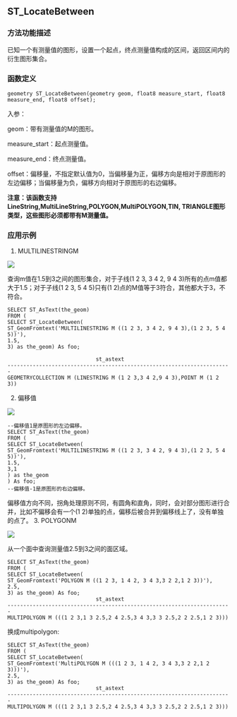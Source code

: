 ## ST_LocateBetween
### 方法功能描述
已知一个有测量值的图形，设置一个起点，终点测量值构成的区间，返回区间内的衍生图形集合。

### 函数定义

```
geometry ST_LocateBetween(geometry geom, float8 measure_start, float8 measure_end, float8 offset);
```
入参：

geom：带有测量值的M的图形。

measure_start：起点测量值。

measure_end：终点测量值。

offset：偏移量，不指定默认值为0，当偏移量为正，偏移方向是相对于原图形的左边偏移；当偏移量为负，偏移方向相对于原图形的右边偏移。
    
**注意：该函数支持LineString,MultiLineString,POLYGON,MultiPOLYGON,TIN, TRIANGLE图形类型，这些图形必须都带有M测量值。**

### 应用示例
1. MULTILINESTRINGM

![]({{book.service}}/images/LinearReferencing/ST_LocateBetween1.png)

查询m值在1.5到3之间的图形集合，对于子线(1 2 3, 3 4 2, 9 4 3)所有的点m值都大于1.5；对于子线(1 2 3, 5 4 5)只有(1 2)点的M值等于3符合，其他都大于3，不符合。
```
SELECT ST_AsText(the_geom)
FROM (
SELECT ST_LocateBetween(
ST_GeomFromtext('MULTILINESTRING M ((1 2 3, 3 4 2, 9 4 3),(1 2 3, 5 4 5))'),
1.5,
3) as the_geom) As foo;

                            st_astext
-----------------------------------------------------------------------
GEOMETRYCOLLECTION M (LINESTRING M (1 2 3,3 4 2,9 4 3),POINT M (1 2 3))
```

2. 偏移值

![]({{book.service}}/images/LinearReferencing/ST_LocateBetween3.png)
```
--偏移值1是原图形的左边偏移。
SELECT ST_AsText(the_geom)
FROM (
SELECT ST_LocateBetween(
ST_GeomFromtext('MULTILINESTRING M ((1 2 3, 3 4 2, 9 4 3),(1 2 3, 5 4 5))'),
1.5,
3,1
) as the_geom
) As foo;
--偏移值-1是原图形的右边偏移。

```
偏移值方向不同，拐角处理原则不同，有圆角和直角，同时，会对部分图形进行合并，比如不偏移会有一个(1 2)单独的点，偏移后被合并到偏移线上了，没有单独的点了。
3. POLYGONM

![]({{book.service}}/images/LinearReferencing/ST_LocateBetween2.png)

从一个面中查询测量值2.5到3之间的面区域。

```
SELECT ST_AsText(the_geom)
FROM (
SELECT ST_LocateBetween(
ST_GeomFromtext('POLYGON M ((1 2 3, 1 4 2, 3 4 3,3 2 2,1 2 3))'),
2.5,
3) as the_geom) As foo;
                            st_astext
-----------------------------------------------------------------------
MULTIPOLYGON M (((1 2 3,1 3 2.5,2 4 2.5,3 4 3,3 3 2.5,2 2 2.5,1 2 3)))

```
换成multipolygon:
```
SELECT ST_AsText(the_geom)
FROM (
SELECT ST_LocateBetween(
ST_GeomFromtext('MultiPOLYGON M (((1 2 3, 1 4 2, 3 4 3,3 2 2,1 2 3)))'),
2.5,
3) as the_geom) As foo;
                            st_astext
-----------------------------------------------------------------------
MULTIPOLYGON M (((1 2 3,1 3 2.5,2 4 2.5,3 4 3,3 3 2.5,2 2 2.5,1 2 3)))

```